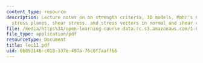 ```yaml
---
content_type: resource
description: Lecture notes on on strength criteria, 3D models, Mohr's Circle, Mohr
  stress planes, shear stress, and stress vectors in normal and shear components.
file: /media/https%3A/open-learning-course-data-rc.s3.amazonaws.com/1-050-engineering-mechanics-i-fall-2007/0b893146c018337e497a76c8f7aaffb6_lec11.pdf
file_type: application/pdf
resourcetype: Document
title: lec11.pdf
uid: 0b893146-c018-337e-497a-76c8f7aaffb6
---
```

